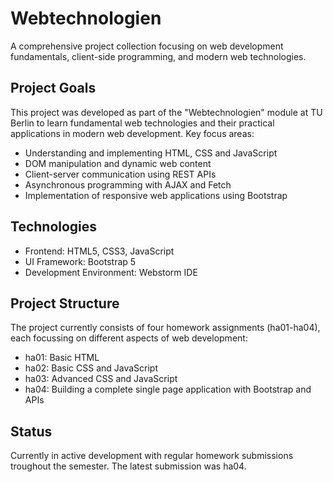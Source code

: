 # Webtechnologien 
A comprehensive project collection focusing on web development fundamentals, client-side programming, and modern web technologies. 

## Project Goals 
This project was developed as part of the "Webtechnologien" module at TU Berlin to learn fundamental web technologies and their practical applications in modern web development. 
Key focus areas: 
- Understanding and implementing HTML, CSS and JavaScript
- DOM manipulation and dynamic web content
- Client-server communication using REST APIs
- Asynchronous programming with AJAX and Fetch
- Implementation of responsive web applications using Bootstrap

## Technologies 
- Frontend: HTML5, CSS3, JavaScript
- UI Framework: Bootstrap 5
- Development Environment: Webstorm IDE

## Project Structure 
The project currently consists of four homework assignments (ha01-ha04), each focussing on different aspects of web development: 
- ha01: Basic HTML
- ha02: Basic CSS and JavaScript
- ha03: Advanced CSS and JavaScript
- ha04: Building a complete single page application with Bootstrap and APIs

## Status 
Currently in active development with regular homework submissions troughout the semester. The latest submission was ha04. 
